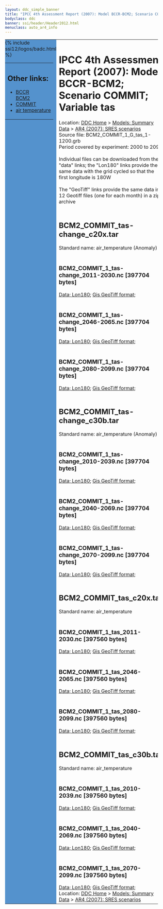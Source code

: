 ```yaml
---
layout: ddc_simple_banner
title: "IPCC 4th Assessment Report (2007): Model BCCR-BCM2; Scenario COMMIT; Variable tas"
bodyclass: ddc
banner: ssi/header/Header2012.html
menuclass: auto_ar4_info
---
```



<table width="100%" border="0" cellspacing="0" cellpadding="0" style="border-collapse: collapse;">
<tr style="margin:0;padding:0;border:0;">
<td style="margin:0;padding:0;border:0;height:1pt;width:150pt;background:#5492CD;" valign="top" >

<div id="lh-col2" class="auto_ar4_info">
<table class="menumain" bgcolor="#5492CD" cellspacing="0" width="100%" border="0">
<tr><td>
<h2> Other links:</h2>
<ul>
<li><a href="/auto/ar4/model-BCCR-BCM2.html">BCCR<br/>BCM2</a></li>
<li><a href="/auto/ar4/scenario-COMMIT.html">COMMIT</a></li>
<li><a href="/auto/ar4/var-air_temperature.html">air temperature</a></li>
</ul>
</td></tr>
{% include ssi12/logos/badc.html %}
</table>
</div>
</td>
<td><h1>IPCC 4th Assessment Report (2007): Model BCCR-BCM2; Scenario COMMIT; Variable tas</h1>

<!-- Breadcrumb1 -->
<div id="breadcrumb1" align="left">
Location: <a href="/index.html">DDC Home</a> > <a href="/sim/gcm_clim/">Models: Summary Data</a>
> <a href="/sim/gcm_clim/SRES_AR4/index.html">AR4 (2007): SRES scenarios</a>
</div>
<!-- End of Breadcrumb1 -->Source file: BCM2_COMMIT_1_G_tas_1-1200.grb
<br/>
Period covered by experiment: 2000 to 2099<br/>
<br/>Individual files can be downloaded from the "data" links; the "Lon180" links provide the same data
         with the grid cycled so that the first longitude is 180W<br/>
<br/>The "GeoTiff" links provide the same data in 12 Geotiff files (one for each month)
          in a zip archive<br/>
<br/><h2>BCM2_COMMIT_tas-change_c20x.tar</h2>
Standard name: air_temperature (Anomaly)<br>
<br/><h3>BCM2_COMMIT_1_tas-change_2011-2030.nc [397704 bytes]</h3>
<a href="http://apps.ipcc-data.org/cgi-bin/downl/ar4_nc/tas/BCM2_COMMIT_1_tas-change_2011-2030.nc">Data; </a><a href="http://apps.ipcc-data.org/cgi-bin/downl/ar4_nc/tas/BCM2_COMMIT_1_tas-change_2011-2030.cyto180.nc"> Lon180</a>; <a href="/cgi-bin/downl/ar4_tif/tas/BCM2_COMMIT_1_tas-change_2011-2030.zip">Gis GeoTiff format; </a><br/>
<br/><h3>BCM2_COMMIT_1_tas-change_2046-2065.nc [397704 bytes]</h3>
<a href="http://apps.ipcc-data.org/cgi-bin/downl/ar4_nc/tas/BCM2_COMMIT_1_tas-change_2046-2065.nc">Data; </a><a href="http://apps.ipcc-data.org/cgi-bin/downl/ar4_nc/tas/BCM2_COMMIT_1_tas-change_2046-2065.cyto180.nc"> Lon180</a>; <a href="/cgi-bin/downl/ar4_tif/tas/BCM2_COMMIT_1_tas-change_2046-2065.zip">Gis GeoTiff format; </a><br/>
<br/><h3>BCM2_COMMIT_1_tas-change_2080-2099.nc [397704 bytes]</h3>
<a href="http://apps.ipcc-data.org/cgi-bin/downl/ar4_nc/tas/BCM2_COMMIT_1_tas-change_2080-2099.nc">Data; </a><a href="http://apps.ipcc-data.org/cgi-bin/downl/ar4_nc/tas/BCM2_COMMIT_1_tas-change_2080-2099.cyto180.nc"> Lon180</a>; <a href="/cgi-bin/downl/ar4_tif/tas/BCM2_COMMIT_1_tas-change_2080-2099.zip">Gis GeoTiff format; </a><br/>
<br/><h2>BCM2_COMMIT_tas-change_c30b.tar</h2>
Standard name: air_temperature (Anomaly)<br>
<br/><h3>BCM2_COMMIT_1_tas-change_2010-2039.nc [397704 bytes]</h3>
<a href="http://apps.ipcc-data.org/cgi-bin/downl/ar4_nc/tas/BCM2_COMMIT_1_tas-change_2010-2039.nc">Data; </a><a href="http://apps.ipcc-data.org/cgi-bin/downl/ar4_nc/tas/BCM2_COMMIT_1_tas-change_2010-2039.cyto180.nc"> Lon180</a>; <a href="/cgi-bin/downl/ar4_tif/tas/BCM2_COMMIT_1_tas-change_2010-2039.zip">Gis GeoTiff format; </a><br/>
<br/><h3>BCM2_COMMIT_1_tas-change_2040-2069.nc [397704 bytes]</h3>
<a href="http://apps.ipcc-data.org/cgi-bin/downl/ar4_nc/tas/BCM2_COMMIT_1_tas-change_2040-2069.nc">Data; </a><a href="http://apps.ipcc-data.org/cgi-bin/downl/ar4_nc/tas/BCM2_COMMIT_1_tas-change_2040-2069.cyto180.nc"> Lon180</a>; <a href="/cgi-bin/downl/ar4_tif/tas/BCM2_COMMIT_1_tas-change_2040-2069.zip">Gis GeoTiff format; </a><br/>
<br/><h3>BCM2_COMMIT_1_tas-change_2070-2099.nc [397704 bytes]</h3>
<a href="http://apps.ipcc-data.org/cgi-bin/downl/ar4_nc/tas/BCM2_COMMIT_1_tas-change_2070-2099.nc">Data; </a><a href="http://apps.ipcc-data.org/cgi-bin/downl/ar4_nc/tas/BCM2_COMMIT_1_tas-change_2070-2099.cyto180.nc"> Lon180</a>; <a href="/cgi-bin/downl/ar4_tif/tas/BCM2_COMMIT_1_tas-change_2070-2099.zip">Gis GeoTiff format; </a><br/>
<br/><h2>BCM2_COMMIT_tas_c20x.tar</h2>
Standard name: air_temperature<br>
<br/><h3>BCM2_COMMIT_1_tas_2011-2030.nc [397560 bytes]</h3>
<a href="http://apps.ipcc-data.org/cgi-bin/downl/ar4_nc/tas/BCM2_COMMIT_1_tas_2011-2030.nc">Data; </a><a href="http://apps.ipcc-data.org/cgi-bin/downl/ar4_nc/tas/BCM2_COMMIT_1_tas_2011-2030.cyto180.nc"> Lon180</a>; <a href="/cgi-bin/downl/ar4_tif/tas/BCM2_COMMIT_1_tas_2011-2030.zip">Gis GeoTiff format; </a><br/>
<br/><h3>BCM2_COMMIT_1_tas_2046-2065.nc [397560 bytes]</h3>
<a href="http://apps.ipcc-data.org/cgi-bin/downl/ar4_nc/tas/BCM2_COMMIT_1_tas_2046-2065.nc">Data; </a><a href="http://apps.ipcc-data.org/cgi-bin/downl/ar4_nc/tas/BCM2_COMMIT_1_tas_2046-2065.cyto180.nc"> Lon180</a>; <a href="/cgi-bin/downl/ar4_tif/tas/BCM2_COMMIT_1_tas_2046-2065.zip">Gis GeoTiff format; </a><br/>
<br/><h3>BCM2_COMMIT_1_tas_2080-2099.nc [397560 bytes]</h3>
<a href="http://apps.ipcc-data.org/cgi-bin/downl/ar4_nc/tas/BCM2_COMMIT_1_tas_2080-2099.nc">Data; </a><a href="http://apps.ipcc-data.org/cgi-bin/downl/ar4_nc/tas/BCM2_COMMIT_1_tas_2080-2099.cyto180.nc"> Lon180</a>; <a href="/cgi-bin/downl/ar4_tif/tas/BCM2_COMMIT_1_tas_2080-2099.zip">Gis GeoTiff format; </a><br/>
<br/><h2>BCM2_COMMIT_tas_c30b.tar</h2>
Standard name: air_temperature<br>
<br/><h3>BCM2_COMMIT_1_tas_2010-2039.nc [397560 bytes]</h3>
<a href="http://apps.ipcc-data.org/cgi-bin/downl/ar4_nc/tas/BCM2_COMMIT_1_tas_2010-2039.nc">Data; </a><a href="http://apps.ipcc-data.org/cgi-bin/downl/ar4_nc/tas/BCM2_COMMIT_1_tas_2010-2039.cyto180.nc"> Lon180</a>; <a href="/cgi-bin/downl/ar4_tif/tas/BCM2_COMMIT_1_tas_2010-2039.zip">Gis GeoTiff format; </a><br/>
<br/><h3>BCM2_COMMIT_1_tas_2040-2069.nc [397560 bytes]</h3>
<a href="http://apps.ipcc-data.org/cgi-bin/downl/ar4_nc/tas/BCM2_COMMIT_1_tas_2040-2069.nc">Data; </a><a href="http://apps.ipcc-data.org/cgi-bin/downl/ar4_nc/tas/BCM2_COMMIT_1_tas_2040-2069.cyto180.nc"> Lon180</a>; <a href="/cgi-bin/downl/ar4_tif/tas/BCM2_COMMIT_1_tas_2040-2069.zip">Gis GeoTiff format; </a><br/>
<br/><h3>BCM2_COMMIT_1_tas_2070-2099.nc [397560 bytes]</h3>
<a href="http://apps.ipcc-data.org/cgi-bin/downl/ar4_nc/tas/BCM2_COMMIT_1_tas_2070-2099.nc">Data; </a><a href="http://apps.ipcc-data.org/cgi-bin/downl/ar4_nc/tas/BCM2_COMMIT_1_tas_2070-2099.cyto180.nc"> Lon180</a>; <a href="/cgi-bin/downl/ar4_tif/tas/BCM2_COMMIT_1_tas_2070-2099.zip">Gis GeoTiff format; </a><br/>
<!-- Breadcrumb2 -->
<div id="breadcrumb2" align="left">
Location: <a href="/index.html">DDC Home</a> > <a href="/sim/gcm_clim/">Models: Summary Data</a>
> <a href="/sim/gcm_clim/SRES_AR4/index.html">AR4 (2007): SRES scenarios</a>
</div>
<!-- End of Breadcrumb2 --></td></tr></table>
